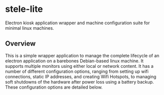 # stele-lite
Electron kiosk application wrapper and machine configuration suite for minimal linux machines.


## Overview

This is a simple wrapper application to manage the complete lifecycle of an electron application on a barebones Debian-based linux machine. It supports multiple monitors using either local or network content. It has a number of different configuration options, ranging from setting up wifi connections, static IP addresses, and creating Wifi Hotspots, to managing soft shutdowns of the hardware after power loss using a battery backup. These configuration options are detailed below.
